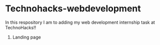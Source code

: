# Technohacks-webdevelopment
In this respository I am to adding my web development internship task at TechnoHacks!!
1) Landing page
